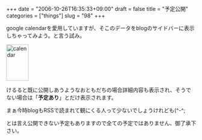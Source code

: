 +++
date = "2006-10-26T16:35:33+09:00"
draft = false
title = "予定公開"
categories = ["things"]
slug = "98"
+++

google calendarを愛用していますが、そこのデータをblogのサイドバーに表示しちゃってみよう。と言う試み。

<a href="/images/2006/10/yotei.png" rel="lightbox"  ><img src="/images/2006/10/yotei.png" alt="calendar" title="calendar" width="59" height="96" border="0" /></a>

けるると既に公開しあうようなおともだちの場合詳細内容も表示され、そうでない場合は「<strong>予定あり</strong>」とだけ表示されます。

まぁ今時blogもRSSで読まれて観にくる人って少ないでしょうけれども(^-^;

とは言え公開できない予定もありますので全ての予定ではありません、御了承下さい。
